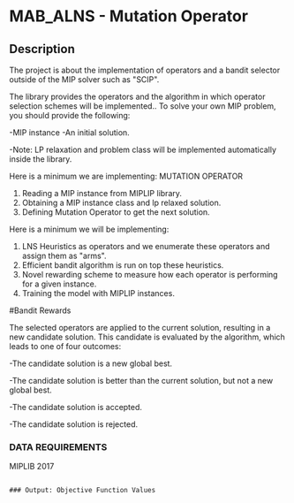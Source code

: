 # MAB_ALNS - Mutation Operator


## Description
The project is about the implementation of operators and a bandit selector outside of the MIP solver such as "SCIP".  

The library provides the operators and the algorithm in which operator selection schemes will be implemented.. To solve your own MIP problem, you should provide the following:

-MIP instance
-An initial solution.


-Note: LP relaxation and problem class will be implemented automatically inside the library.

Here is a minimum we are implementing:
MUTATION OPERATOR
1. Reading a MIP instance from MIPLIP library.
2. Obtaining a MIP instance class and lp relaxed solution. 
3. Defining Mutation Operator to get the next solution.


Here is a minimum we will be implementing:

1. LNS Heuristics as operators and we enumerate these operators and assign them as "arms".
2. Efficient bandit algorithm is run on top these heuristics. 
3. Novel rewarding scheme to measure how each operator is performing for a given instance.
3. Training the model with MIPLIP instances.



#Bandit Rewards 

The selected operators are applied to the current solution, resulting in a new candidate solution. This candidate is evaluated by the algorithm, which leads to one of four outcomes:

-The candidate solution is a new global best.

-The candidate solution is better than the current solution, but not a new global best.

-The candidate solution is accepted.

-The candidate solution is rejected.


### DATA REQUIREMENTS
MIPLIB 2017


```

### Output: Objective Function Values 
